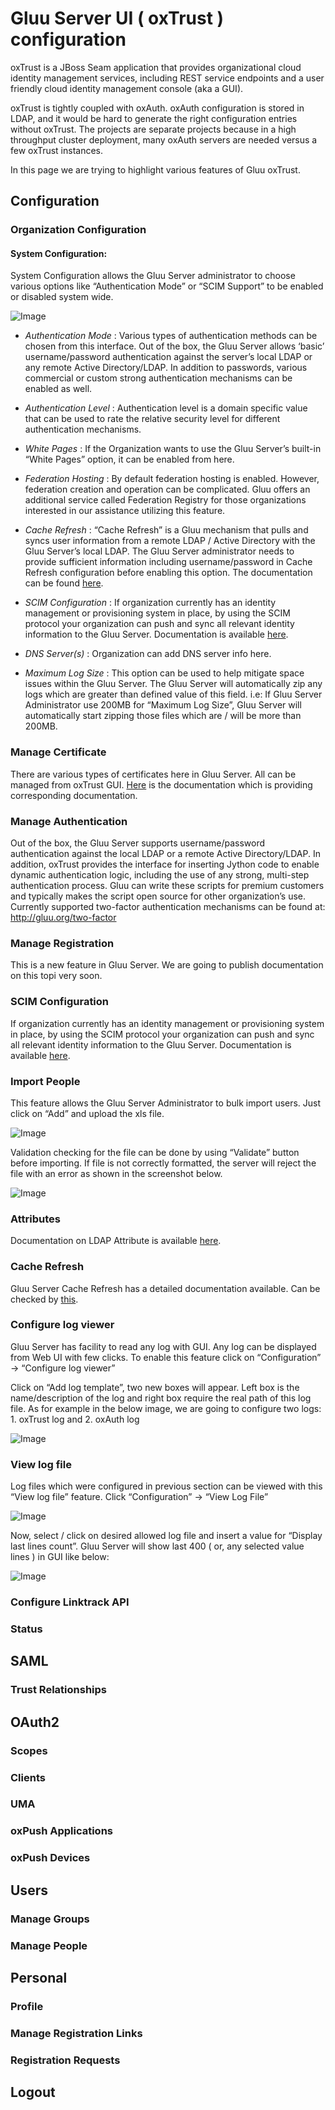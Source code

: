 # Gluu Server UI ( oxTrust ) configuration 

oxTrust is a JBoss Seam application that provides organizational cloud identity
management services, including REST service endpoints and a user friendly cloud
identity management console (aka a GUI). 

oxTrust is tightly coupled with oxAuth. oxAuth configuration is stored in LDAP,
and it would be hard to generate the right configuration entries without
oxTrust. The projects are separate projects because in a high throughput cluster
deployment, many oxAuth servers are needed versus a few oxTrust instances.

In this page we are trying to highlight various features of Gluu oxTrust. 

## Configuration

### Organization Configuration

#### System Configuration:
System Configuration allows the Gluu Server administrator to choose various
options like “Authentication Mode” or “SCIM Support” to be enabled or disabled
system wide.

![Image](https://raw.githubusercontent.com/GluuFederation/docs/master/sources/img/oxTrustConfiguration/Configuration/System_configuration.png?raw=true)

* _Authentication Mode_ : Various types of authentication methods can be chosen from this interface. Out of the box, the Gluu Server allows ‘basic’ username/password authentication against the server’s local LDAP or any remote Active Directory/LDAP. In addition to passwords, various commercial or custom strong authentication mechanisms can be enabled as well.

* _Authentication Level_ : Authentication level is a domain specific value that can be used to rate the relative security level for different authentication mechanisms. 

* _White Pages_ : If the Organization wants to use the Gluu Server’s built-in “White Pages” option, it can be enabled from here.

* _Federation Hosting_ : By default federation hosting is enabled. However, federation creation and operation can be complicated. Gluu offers an additional service called Federation Registry for those organizations interested in our assistance utilizing this feature.

* _Cache Refresh_ : “Cache Refresh” is a Gluu mechanism that pulls and syncs user information from a remote LDAP / Active Directory with the Gluu Server’s local LDAP. The Gluu Server administrator needs to provide sufficient information including username/password in Cache Refresh configuration before enabling this option. The documentation can be found [here](http://www.gluu.org/docs/admin-guide/user-management/ldap-sync/).

* _SCIM Configuration_ : If organization currently has an identity management or provisioning system in place, by using the SCIM protocol your organization can push and sync all relevant identity information to the Gluu Server. Documentation is available [here](http://www.gluu.org/docs/admin-guide/user-management/scim/).

* _DNS Server(s)_ : Organization can add DNS server info here.

* _Maximum Log Size_ : This option can be used to help mitigate space issues within the Gluu Server. The Gluu Server will automatically zip any logs which are greater than defined value of this field. i.e: If Gluu Server Administrator use 200MB for “Maximum Log Size”, Gluu Server will automatically start zipping those files which are / will be more than 200MB.

### Manage Certificate

There are various types of certificates here in Gluu Server. All can be managed
from oxTrust GUI. [Here](http://www.gluu.org/docs/admin-guide/certificates/) is
the documentation which is providing corresponding documentation. 

### Manage Authentication

Out of the box, the Gluu Server supports username/password authentication
against the local LDAP or a remote Active Directory/LDAP. In addition, oxTrust
provides the interface for inserting Jython code to enable dynamic
authentication logic, including the use of any strong, multi-step authentication
process. Gluu can write these scripts for premium customers and typically makes
the script open source for other organization’s use. Currently supported
two-factor authentication mechanisms can be found at: http://gluu.org/two-factor 

### Manage Registration

This is a new feature in Gluu Server. We are going to publish documentation on
this topi very soon. 

### SCIM Configuration

If organization currently has an identity management or provisioning system in
place, by using the SCIM protocol your organization can push and sync all
relevant identity information to the Gluu Server. Documentation is available
[here](http://www.gluu.org/docs/admin-guide/user-management/scim/).

### Import People

This feature allows the Gluu Server Administrator to bulk import users. Just
click on “Add” and upload the xls file. 

![Image](https://raw.githubusercontent.com/GluuFederation/docs/master/sources/img/oxTrustConfiguration/Configuration/Import_people.png?raw=true)

Validation checking for the file can be done by using “Validate” button before
importing. If file is not correctly formatted, the server will reject the file
with an error as shown in the screenshot below. 

![Image](https://raw.githubusercontent.com/GluuFederation/docs/master/sources/img/oxTrustConfiguration/Configuration/Import_people_failed.png?raw=true)


### Attributes

Documentation on LDAP Attribute is available [here](http://www.gluu.org/docs/admin-guide/saml/outbound-saml/#ldap-attributes). 


### Cache Refresh

Gluu Server Cache Refresh has a detailed documentation available. Can be checked
by [this](http://www.gluu.org/docs/admin-guide/user-management/ldap-sync/).


### Configure log viewer

Gluu Server has facility to read any log with GUI. Any log can be displayed from
Web UI with few clicks. To enable this feature click on “Configuration” → “Configure log viewer” 

Click on “Add log template”, two new boxes will appear. Left box is the
name/description of the log and right box require the real path of this log
file. As for example in the below image,  we are going to configure two logs: 1.
oxTrust log and 2. oxAuth log

![Image](https://raw.githubusercontent.com/GluuFederation/docs/master/sources/img/oxTrustConfiguration/Configuration/Configure_Log_Viewer.png?raw=true)

### View log file

Log files which were configured in previous section can be viewed with this
“View log file” feature. Click “Configuration” → “View Log File”

![Image](https://raw.githubusercontent.com/GluuFederation/docs/master/sources/img/oxTrustConfiguration/Configuration/View_Log_file.png?raw=true)

Now, select / click on desired allowed log file and insert a value for “Display
last lines count”. Gluu Server will show last 400 ( or, any selected value lines
) in GUI like below:

![Image](https://raw.githubusercontent.com/GluuFederation/docs/master/sources/img/oxTrustConfiguration/Configuration/View_Log_file_2.png?raw=true)


### Configure Linktrack API

### Status

## SAML

### Trust Relationships

## OAuth2

### Scopes

### Clients

### UMA

### oxPush Applications

### oxPush Devices

## Users

### Manage Groups

### Manage People

## Personal

### Profile

### Manage Registration Links

### Registration Requests

## Logout
